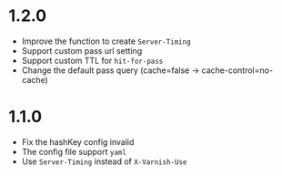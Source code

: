 # 1.2.0
  * Improve the function to create `Server-Timing`
  * Support custom pass url setting
  * Support custom TTL for `hit-for-pass`
  * Change the default pass query (cache=false -> cache-control=no-cache)

# 1.1.0
  * Fix the hashKey config invalid
  * The config file support `yaml`
  * Use `Server-Timing` instead of `X-Varnish-Use`
